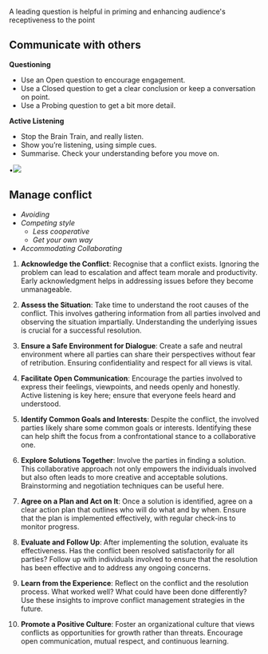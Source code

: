 A leading question is helpful in priming and enhancing audience's receptiveness to the point


## Communicate with others


**Questioning**

- Use an Open question to encourage engagement.
- Use a Closed question to get a clear conclusion or keep a conversation on point.
- Use a Probing question to get a bit more detail.

**Active Listening**

- Stop the Brain Train, and really listen.
- Show you’re listening, using simple cues.
- Summarise. Check your understanding before you move on.

•![](Aspose.Words.5364a901-92ab-4f1a-a312-4393b804b23f.007.jpeg)

## Manage conflict

- *Avoiding*
- *Competing style*
	- *Less cooperative*
	- *Get your own way* 
- *Accommodating Collaborating*

1. **Acknowledge the Conflict**: Recognise that a conflict exists. Ignoring the problem can lead to escalation and affect team morale and productivity. Early acknowledgment helps in addressing issues before they become unmanageable.
    
2. **Assess the Situation**: Take time to understand the root causes of the conflict. This involves gathering information from all parties involved and observing the situation impartially. Understanding the underlying issues is crucial for a successful resolution.
    
3. **Ensure a Safe Environment for Dialogue**: Create a safe and neutral environment where all parties can share their perspectives without fear of retribution. Ensuring confidentiality and respect for all views is vital.
    
4. **Facilitate Open Communication**: Encourage the parties involved to express their feelings, viewpoints, and needs openly and honestly. Active listening is key here; ensure that everyone feels heard and understood.
    
5. **Identify Common Goals and Interests**: Despite the conflict, the involved parties likely share some common goals or interests. Identifying these can help shift the focus from a confrontational stance to a collaborative one.
    
6. **Explore Solutions Together**: Involve the parties in finding a solution. This collaborative approach not only empowers the individuals involved but also often leads to more creative and acceptable solutions. Brainstorming and negotiation techniques can be useful here.
    
7. **Agree on a Plan and Act on It**: Once a solution is identified, agree on a clear action plan that outlines who will do what and by when. Ensure that the plan is implemented effectively, with regular check-ins to monitor progress.
    
8. **Evaluate and Follow Up**: After implementing the solution, evaluate its effectiveness. Has the conflict been resolved satisfactorily for all parties? Follow up with individuals involved to ensure that the resolution has been effective and to address any ongoing concerns.
    
9. **Learn from the Experience**: Reflect on the conflict and the resolution process. What worked well? What could have been done differently? Use these insights to improve conflict management strategies in the future.
    
10. **Promote a Positive Culture**: Foster an organizational culture that views conflicts as opportunities for growth rather than threats. Encourage open communication, mutual respect, and continuous learning.